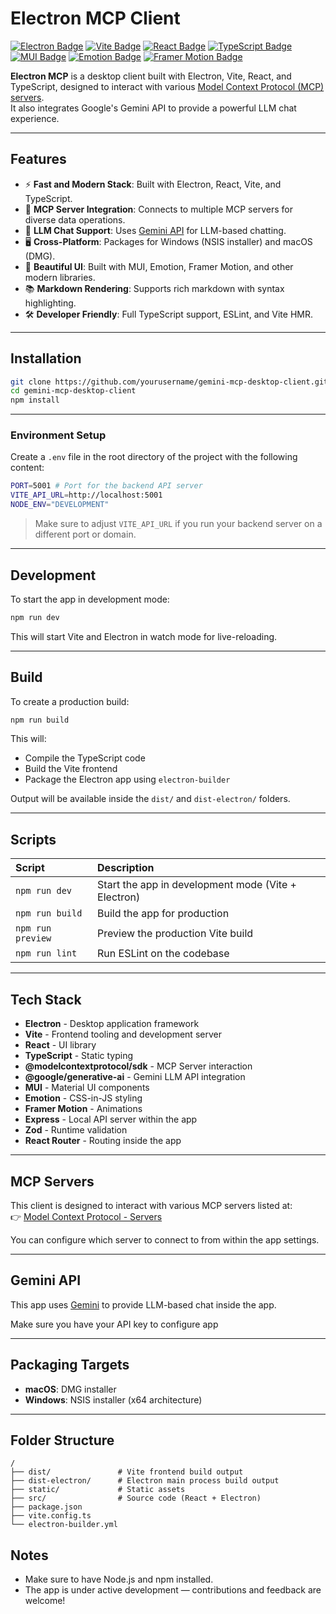

# Electron MCP Client

<p align="left">
  <a href="https://www.electronjs.org/"><img src="https://img.shields.io/badge/Electron-20232A?style=for-the-badge&logo=Electron&logoColor=61DAFB" alt="Electron Badge" /></a>
  <a href="https://vitejs.dev/"><img src="https://img.shields.io/badge/Vite-646CFF?style=for-the-badge&logo=Vite&logoColor=white" alt="Vite Badge" /></a>
  <a href="https://react.dev/"><img src="https://img.shields.io/badge/React-61DAFB?style=for-the-badge&logo=React&logoColor=black" alt="React Badge" /></a>
  <a href="https://www.typescriptlang.org/"><img src="https://img.shields.io/badge/TypeScript-3178C6?style=for-the-badge&logo=TypeScript&logoColor=white" alt="TypeScript Badge" /></a>
  <a href="https://mui.com/"><img src="https://img.shields.io/badge/MUI-007FFF?style=for-the-badge&logo=mui&logoColor=white" alt="MUI Badge" /></a>
  <a href="https://emotion.sh/docs/introduction"><img src="https://img.shields.io/badge/Emotion-C8658B?style=for-the-badge&logo=emotion&logoColor=white" alt="Emotion Badge" /></a>
  <a href="https://www.framer.com/motion/"><img src="https://img.shields.io/badge/Framer Motion-EF0185?style=for-the-badge&logo=framer&logoColor=white" alt="Framer Motion Badge" /></a>
</p>

**Electron MCP** is a desktop client built with Electron, Vite, React, and TypeScript, designed to interact with various [Model Context Protocol (MCP) servers](https://github.com/modelcontextprotocol/servers).  
It also integrates Google's Gemini API to provide a powerful LLM chat experience.

---

## Features

- ⚡ **Fast and Modern Stack**: Built with Electron, React, Vite, and TypeScript.
- 🔌 **MCP Server Integration**: Connects to multiple MCP servers for diverse data operations.
- 🤖 **LLM Chat Support**: Uses [Gemini API](https://ai.google.dev/gemini-api/docs) for LLM-based chatting.
- 🖥️ **Cross-Platform**: Packages for Windows (NSIS installer) and macOS (DMG).
- 🎨 **Beautiful UI**: Built with MUI, Emotion, Framer Motion, and other modern libraries.
- 📚 **Markdown Rendering**: Supports rich markdown with syntax highlighting.
- 🛠️ **Developer Friendly**: Full TypeScript support, ESLint, and Vite HMR.

---

## Installation

```bash
git clone https://github.com/yourusername/gemini-mcp-desktop-client.git
cd gemini-mcp-desktop-client
npm install
```

---

### Environment Setup

Create a `.env` file in the root directory of the project with the following content:

```bash
PORT=5001 # Port for the backend API server
VITE_API_URL=http://localhost:5001
NODE_ENV="DEVELOPMENT"
```

> Make sure to adjust `VITE_API_URL` if you run your backend server on a different port or domain.

---

## Development

To start the app in development mode:

```bash
npm run dev
```

This will start Vite and Electron in watch mode for live-reloading.

---

## Build

To create a production build:

```bash
npm run build
```

This will:

- Compile the TypeScript code
- Build the Vite frontend
- Package the Electron app using `electron-builder`

Output will be available inside the `dist/` and `dist-electron/` folders.

---

## Scripts

| Script | Description |
| :----- | :---------- |
| `npm run dev` | Start the app in development mode (Vite + Electron) |
| `npm run build` | Build the app for production |
| `npm run preview` | Preview the production Vite build |
| `npm run lint` | Run ESLint on the codebase |

---

## Tech Stack

- **Electron** - Desktop application framework
- **Vite** - Frontend tooling and development server
- **React** - UI library
- **TypeScript** - Static typing
- **@modelcontextprotocol/sdk** - MCP Server interaction
- **@google/generative-ai** - Gemini LLM API integration
- **MUI** - Material UI components
- **Emotion** - CSS-in-JS styling
- **Framer Motion** - Animations
- **Express** - Local API server within the app
- **Zod** - Runtime validation
- **React Router** - Routing inside the app

---

## MCP Servers

This client is designed to interact with various MCP servers listed at:  
👉 [Model Context Protocol - Servers](https://github.com/modelcontextprotocol/servers)

You can configure which server to connect to from within the app settings.

---

## Gemini API

This app uses [Gemini](https://ai.google.dev/gemini-api/docs) to provide LLM-based chat inside the app.

Make sure you have your API key to configure app

---

## Packaging Targets

- **macOS**: DMG installer
- **Windows**: NSIS installer (x64 architecture)

---

## Folder Structure

```
/
├── dist/               # Vite frontend build output
├── dist-electron/      # Electron main process build output
├── static/             # Static assets
├── src/                # Source code (React + Electron)
├── package.json
├── vite.config.ts
└── electron-builder.yml
```

## Notes

- Make sure to have Node.js and npm installed.
- The app is under active development — contributions and feedback are welcome!

